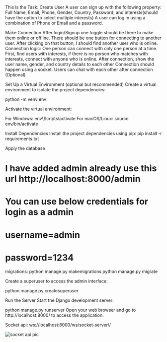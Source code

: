 
This is the Task:
Create User
A user can sign up with the following property:
Full Name, Email, Phone, Gender, Country, Password, and interests(should have the option to select multiple interests)
A user can log in using a combination of Phone or Email and a password.

Make Connection
After login/Signup one toggle should be there to make them online or offline.
There should be one button for connecting to another user. After clicking on that button, I should find another user who is online.
Connection logic:
One person can connect with only one person at a time.
First, find users with interests, if there is no person who matches with interests, connect with anyone who is online.
After connection, show the user name, gender, and country details to each other
Connection should happen using a socket.
Users can chat with each other after connection (Optional)



Set Up a Virtual Environment (optional but recommended) Create a virtual environment to isolate the project dependencies:

python -m venv env

Activate the virtual environment:

For Windows: env\Scripts\activate For macOS/Linux: source env/bin/activate

Install Dependencies Install the project dependencies using pip: pip install -r requirements.txt

Apply the database 
# I have added admin already use this url http://localhost:8000/admin 
# You can use below credentials for login as a admin
# username=admin
# password=1234
migrations: python manage.py makemigrations 
python manage.py migrate

Create a superuser to access the admin interface:

python manage.py createsuperuser

Run the Server Start the Django development server:

python manage.py runserver
Open your web browser and go to http://localhost:8000/ to access the application.

Socket api:
ws://localhost:8000/ws/socket-server/<pass the user which user you want to connect>/

![socket api pic](https://github.com/Mohd-Saddam/Real-time-chat-using-socket-django-python/assets/50014573/2afe1586-55e8-40c6-bf42-ed99cd4c8afd)



